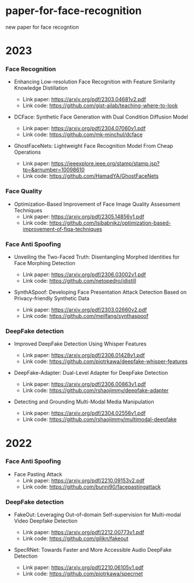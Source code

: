 # paper-for-face-recognition
new paper for face recogntion

# 2023
### Face Recognition
- Enhancing Low-resolution Face Recognition with Feature Similarity Knowledge Distillation
  - Link paper: https://arxiv.org/pdf/2303.04681v2.pdf
  - Link code: https://github.com/gist-ailab/teaching-where-to-look
- DCFace: Synthetic Face Generation with Dual Condition Diffusion Model
  - Link paper: https://arxiv.org/pdf/2304.07060v1.pdf
  - Link code: https://github.com/mk-minchul/dcface

- GhostFaceNets: Lightweight Face Recognition Model From Cheap Operations
  - Link paper: https://ieeexplore.ieee.org/stamp/stamp.jsp?tp=&arnumber=10098610
  - Link code: https://github.com/HamadYA/GhostFaceNets

### Face Quality
- Optimization-Based Improvement of Face Image Quality Assessment Techniques
  - Link paper: https://arxiv.org/pdf/2305.14856v1.pdf
  - Link code: https://github.com/lsibabnikz/optimization-based-improvement-of-fiqa-techniques

### Face Anti Spoofing
- Unveiling the Two-Faced Truth: Disentangling Morphed Identities for Face Morphing Detection
  - Link paper: https://arxiv.org/pdf/2306.03002v1.pdf
  - Link code: https://github.com/netopedro/idistill

- SynthASpoof: Developing Face Presentation Attack Detection Based on Privacy-friendly Synthetic Data
  - Link paper: https://arxiv.org/pdf/2303.02660v2.pdf
  - Link code: https://github.com/meilfang/synthaspoof

### DeepFake detection
- Improved DeepFake Detection Using Whisper Features
  - Link paper: https://arxiv.org/pdf/2306.01428v1.pdf
  - Link code: https://github.com/piotrkawa/deepfake-whisper-features

- DeepFake-Adapter: Dual-Level Adapter for DeepFake Detection
  - Link paper: https://arxiv.org/pdf/2306.00863v1.pdf
  - Link code: https://github.com/rshaojimmy/deepfake-adapter

- Detecting and Grounding Multi-Modal Media Manipulation
  - Link paper: https://arxiv.org/pdf/2304.02556v1.pdf
  - Link code: https://github.com/rshaojimmy/multimodal-deepfake

# 2022
### Face Anti Spoofing
- Face Pasting Attack
  - Link paper: https://arxiv.org/pdf/2210.09153v2.pdf
  - Link code: https://github.com/bunni90/facepastingattack

### DeepFake detection
- FakeOut: Leveraging Out-of-domain Self-supervision for Multi-modal Video Deepfake Detection
  - Link paper: https://arxiv.org/pdf/2212.00773v1.pdf
  - Link code: https://github.com/gilikn/fakeout

- SpecRNet: Towards Faster and More Accessible Audio DeepFake Detection
  - Link paper: https://arxiv.org/pdf/2210.06105v1.pdf
  - Link code: https://github.com/piotrkawa/specrnet












